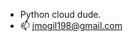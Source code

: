 - Python cloud dude.
- 📫 jmogil198@gmail.com

<!---
Joshmogil/Joshmogil is a ✨ special ✨ repository because its `README.md` (this file) appears on your GitHub profile.
You can click the Preview link to take a look at your changes.
--->

